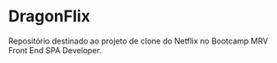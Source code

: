 # DragonFlix
Repositório destinado ao projeto de clone do Netflix no Bootcamp MRV Front End SPA Developer.
